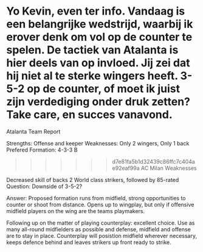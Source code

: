 Yo Kevin, even ter info. Vandaag is een belangrijke wedstrijd, waarbij ik erover denk om vol op de counter te spelen. De tactiek van Atalanta is hier deels van op invloed. Jij zei dat hij niet al te sterke wingers heeft. 3-5-2 op de counter, of moet ik juist zijn verdediging onder druk zetten? Take care, en succes vanavond.
=======
Atalanta Team Report

Strengths: Offense and keeper
Weaknesses: Only 2 wingers, Only 1 back
Prefered Formation: 4-3-3 B
>>>>>>> d7e81fa5b1d32439c86ffc7c404ae92eaf99a
AC Milan Weaknesses

Decreased skill of backs
2 World class strikers, followed by 85-rated
Question: Downside of 3-5-2?





Answer: Proposed formation runs from midfield, strong opportunities to counter or shoot from distance. Opens up to wingplay, but only if offensive midfield players on the wing are the teams playmakers. 
       
Following up on the matter of playing counterplay: excellent choice. Use as many all-round midfielders as possible and defense, midfield and offense are to stay in place. Counterplay will posistion midfield wherever necessary, keeps defence behind and leaves strikers up front ready to strike.